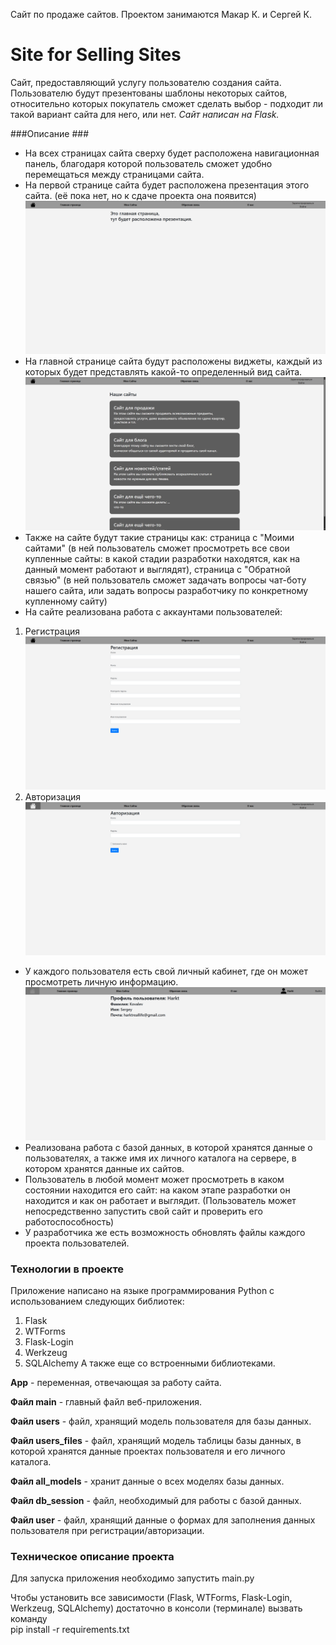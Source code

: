 Сайт по продаже сайтов.
Проектом занимаются Макар К. и Сергей К.  

# Site for Selling Sites #  

Сайт, предоставляющий услугу пользователю создания сайта. Пользователю будут презентованы шаблоны некоторых сайтов,
относительно которых покупатель сможет сделать выбор - подходит ли такой вариант сайта для него, или нет. 
*Сайт написан на Flask.* 

###Описание ###  
- На всех страницах сайта сверху будет расположена навигационная панель, благодаря
которой пользователь сможет удобно перемещаться между страницами сайта.
- На первой странице сайта будет расположена презентация этого сайта.
(её пока нет, но к сдаче проекта она появится)
![alt text](screens/Снимок1.PNG)
- На главной странице сайта будут расположены виджеты,
каждый из которых будет представлять какой-то определенный вид сайта.
![alt text](screens/Снимок2.PNG)
- Также на сайте будут такие страницы как: страница с "Моими сайтами" (в ней пользователь
сможет просмотреть все свои купленные сайты: в какой стадии разработки находятся,
как на данный момент работают и выглядят), страница с "Обратной связью" (в ней пользователь
сможет задачать вопросы чат-боту нашего сайта, или задать вопросы разработчику по конкретному купленному сайту)
- На сайте реализована работа с аккаунтами пользователей:
1) Регистрация
![alt text](screens/Снимок3.PNG)  
2) Авторизация
![alt text](screens/Снимок4.PNG)  
- У каждого пользователя есть свой личный кабинет, где он может просмотреть личную информацию.
![alt text](screens/Снимок5.PNG)  
- Реализована работа с базой данных, в которой хранятся данные о пользователях, а также имя их личного каталога
на сервере, в котором хранятся данные их сайтов.
- Пользователь в любой момент может просмотреть в каком состоянии находится его сайт:
на каком этапе разработки он находится и как он работает и выглядит.
(Пользователь может непосредственно запустить свой сайт и проверить его работоспособность)
- У разработчика же есть возможность обновлять файлы каждого проекта пользователей.

 

### Технологии в проекте ###

Приложение написано на языке программирования Python c использованием следующих библиотек:
1) Flask
2) WTForms
3) Flask-Login
4) Werkzeug
5) SQLAlchemy
А также еще со встроенными библиотеками.


**App** - переменная, отвечающая за работу сайта.

**Файл main** - главный файл веб-приложения.

**Файл users** - файл, хранящий модель пользователя для базы данных.

**Файл users_files** - файл, хранящий модель таблицы базы данных, в которой хранятся данные проектах пользователя и его 
личного каталога.

**Файл all_models** - хранит данные о всех моделях базы данных.

**Файл db_session** - файл, необходимый для работы с базой данных.

**Файл user** - файл, хранящий данные о формах для заполнения данных пользователя при регистрации/авторизации.


### Техническое описание проекта ###
Для запуска приложения необходимо запустить main.py  

Чтобы установить все зависимости (Flask, WTForms, Flask-Login, Werkzeug, SQLAlchemy) 
достаточно в консоли (терминале) вызвать команду  
pip install -r requirements.txt